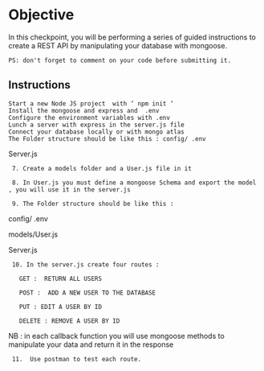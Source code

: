 # Objective

In this checkpoint, you will be performing a series of guided instructions to create a REST API by manipulating your database with mongoose.

    PS: don't forget to comment on your code before submitting it.

## Instructions

    Start a new Node JS project  with ‘ npm init ‘
    Install the mongoose and express and  .env
    Configure the environment variables with .env
    Lunch a server with express in the server.js file
    Connect your database locally or with mongo atlas
    The Folder structure should be like this : config/ .env

Server.js

     7. Create a models folder and a User.js file in it

     8. In User.js you must define a mongoose Schema and export the model , you will use it in the server.js

     9. The Folder structure should be like this :

config/ .env

models/User.js

Server.js

     10. In the server.js create four routes :

       GET :  RETURN ALL USERS

       POST :  ADD A NEW USER TO THE DATABASE

       PUT : EDIT A USER BY ID

       DELETE : REMOVE A USER BY ID

NB : in each callback function you will use mongoose methods to manipulate your data and return it in the response

     11.  Use postman to test each route.



